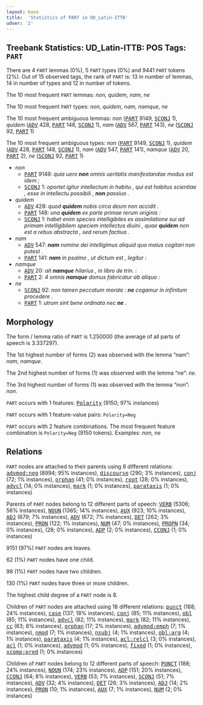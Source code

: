 ```yaml
---
layout: base
title:  'Statistics of PART in UD_Latin-ITTB'
udver: '2'
---
```


## Treebank Statistics: UD_Latin-ITTB: POS Tags: `PART`

There are 4 `PART` lemmas (0%), 5 `PART` types (0%) and 9441 `PART` tokens (2%).
Out of 15 observed tags, the rank of `PART` is: 13 in number of lemmas, 14 in number of types and 12 in number of tokens.

The 10 most frequent `PART` lemmas: <em>non, quidem, nam, ne</em>

The 10 most frequent `PART` types:  <em>non, quidem, nam, namque, ne</em>

The 10 most frequent ambiguous lemmas: <em>non</em> (<tt><a href="la_ittb-pos-PART.html">PART</a></tt> 9149, <tt><a href="la_ittb-pos-SCONJ.html">SCONJ</a></tt> 1), <em>quidem</em> (<tt><a href="la_ittb-pos-ADV.html">ADV</a></tt> 428, <tt><a href="la_ittb-pos-PART.html">PART</a></tt> 148, <tt><a href="la_ittb-pos-SCONJ.html">SCONJ</a></tt> 1), <em>nam</em> (<tt><a href="la_ittb-pos-ADV.html">ADV</a></tt> 567, <tt><a href="la_ittb-pos-PART.html">PART</a></tt> 143), <em>ne</em> (<tt><a href="la_ittb-pos-SCONJ.html">SCONJ</a></tt> 92, <tt><a href="la_ittb-pos-PART.html">PART</a></tt> 1)

The 10 most frequent ambiguous types:  <em>non</em> (<tt><a href="la_ittb-pos-PART.html">PART</a></tt> 9149, <tt><a href="la_ittb-pos-SCONJ.html">SCONJ</a></tt> 1), <em>quidem</em> (<tt><a href="la_ittb-pos-ADV.html">ADV</a></tt> 428, <tt><a href="la_ittb-pos-PART.html">PART</a></tt> 148, <tt><a href="la_ittb-pos-SCONJ.html">SCONJ</a></tt> 1), <em>nam</em> (<tt><a href="la_ittb-pos-ADV.html">ADV</a></tt> 547, <tt><a href="la_ittb-pos-PART.html">PART</a></tt> 141), <em>namque</em> (<tt><a href="la_ittb-pos-ADV.html">ADV</a></tt> 20, <tt><a href="la_ittb-pos-PART.html">PART</a></tt> 2), <em>ne</em> (<tt><a href="la_ittb-pos-SCONJ.html">SCONJ</a></tt> 92, <tt><a href="la_ittb-pos-PART.html">PART</a></tt> 1)


* <em>non</em>
  * <tt><a href="la_ittb-pos-PART.html">PART</a></tt> 9149: <em>quia uero <b>non</b> omnis ueritatis manifestandae modus est idem ;</em>
  * <tt><a href="la_ittb-pos-SCONJ.html">SCONJ</a></tt> 1: <em>oportet igitur intellectum in habitu , qui est habitus scientiae , esse in intellectu possibili , <b>non</b> passiuo .</em>
* <em>quidem</em>
  * <tt><a href="la_ittb-pos-ADV.html">ADV</a></tt> 428: <em>quod <b>quidem</b> nobis circa deum non accidit .</em>
  * <tt><a href="la_ittb-pos-PART.html">PART</a></tt> 148: <em>una <b>quidem</b> ex parte primae rerum originis :</em>
  * <tt><a href="la_ittb-pos-SCONJ.html">SCONJ</a></tt> 1: <em>habet enim species intelligibiles ex assimilatione sui ad primam intelligibilem speciem intellectus diuini , quae <b>quidem</b> non est a rebus abstracta , sed rerum factiua .</em>
* <em>nam</em>
  * <tt><a href="la_ittb-pos-ADV.html">ADV</a></tt> 547: <em><b>nam</b> nomine dei intelligimus aliquid quo maius cogitari non potest .</em>
  * <tt><a href="la_ittb-pos-PART.html">PART</a></tt> 141: <em><b>nam</b> in psalmo , ut dictum est , legitur :</em>
* <em>namque</em>
  * <tt><a href="la_ittb-pos-ADV.html">ADV</a></tt> 20: <em>ait <b>namque</b> hilarius , in libro de trin. :</em>
  * <tt><a href="la_ittb-pos-PART.html">PART</a></tt> 2: <em>4 omnis <b>namque</b> domus fabricatur ab aliquo :</em>
* <em>ne</em>
  * <tt><a href="la_ittb-pos-SCONJ.html">SCONJ</a></tt> 92: <em>non tamen peccatum morale : <b>ne</b> cogamur in infinitum procedere .</em>
  * <tt><a href="la_ittb-pos-PART.html">PART</a></tt> 1: <em>utrum sint bene ordinata nec <b>ne</b> .</em>

## Morphology

The form / lemma ratio of `PART` is 1.250000 (the average of all parts of speech is 3.337297).

The 1st highest number of forms (2) was observed with the lemma “nam”: <em>nam, namque</em>.

The 2nd highest number of forms (1) was observed with the lemma “ne”: <em>ne</em>.

The 3rd highest number of forms (1) was observed with the lemma “non”: <em>non</em>.

`PART` occurs with 1 features: <tt><a href="la_ittb-feat-Polarity.html">Polarity</a></tt> (9150; 97% instances)

`PART` occurs with 1 feature-value pairs: `Polarity=Neg`

`PART` occurs with 2 feature combinations.
The most frequent feature combination is `Polarity=Neg` (9150 tokens).
Examples: <em>non, ne</em>


## Relations

`PART` nodes are attached to their parents using 8 different relations: <tt><a href="la_ittb-dep-advmod-neg.html">advmod:neg</a></tt> (8994; 95% instances), <tt><a href="la_ittb-dep-discourse.html">discourse</a></tt> (290; 3% instances), <tt><a href="la_ittb-dep-conj.html">conj</a></tt> (72; 1% instances), <tt><a href="la_ittb-dep-orphan.html">orphan</a></tt> (41; 0% instances), <tt><a href="la_ittb-dep-root.html">root</a></tt> (28; 0% instances), <tt><a href="la_ittb-dep-advcl.html">advcl</a></tt> (14; 0% instances), <tt><a href="la_ittb-dep-mark.html">mark</a></tt> (1; 0% instances), <tt><a href="la_ittb-dep-parataxis.html">parataxis</a></tt> (1; 0% instances)

Parents of `PART` nodes belong to 12 different parts of speech: <tt><a href="la_ittb-pos-VERB.html">VERB</a></tt> (5306; 56% instances), <tt><a href="la_ittb-pos-NOUN.html">NOUN</a></tt> (1365; 14% instances), <tt><a href="la_ittb-pos-AUX.html">AUX</a></tt> (923; 10% instances), <tt><a href="la_ittb-pos-ADJ.html">ADJ</a></tt> (679; 7% instances), <tt><a href="la_ittb-pos-ADV.html">ADV</a></tt> (672; 7% instances), <tt><a href="la_ittb-pos-DET.html">DET</a></tt> (262; 3% instances), <tt><a href="la_ittb-pos-PRON.html">PRON</a></tt> (122; 1% instances), <tt><a href="la_ittb-pos-NUM.html">NUM</a></tt> (47; 0% instances), <tt><a href="la_ittb-pos-PROPN.html">PROPN</a></tt> (34; 0% instances),  (28; 0% instances), <tt><a href="la_ittb-pos-ADP.html">ADP</a></tt> (2; 0% instances), <tt><a href="la_ittb-pos-CCONJ.html">CCONJ</a></tt> (1; 0% instances)

9151 (97%) `PART` nodes are leaves.

62 (1%) `PART` nodes have one child.

98 (1%) `PART` nodes have two children.

130 (1%) `PART` nodes have three or more children.

The highest child degree of a `PART` node is 8.

Children of `PART` nodes are attached using 18 different relations: <tt><a href="la_ittb-dep-punct.html">punct</a></tt> (188; 24% instances), <tt><a href="la_ittb-dep-case.html">case</a></tt> (137; 18% instances), <tt><a href="la_ittb-dep-conj.html">conj</a></tt> (85; 11% instances), <tt><a href="la_ittb-dep-obl.html">obl</a></tt> (85; 11% instances), <tt><a href="la_ittb-dep-advcl.html">advcl</a></tt> (82; 11% instances), <tt><a href="la_ittb-dep-mark.html">mark</a></tt> (82; 11% instances), <tt><a href="la_ittb-dep-cc.html">cc</a></tt> (63; 8% instances), <tt><a href="la_ittb-dep-orphan.html">orphan</a></tt> (17; 2% instances), <tt><a href="la_ittb-dep-advmod-emph.html">advmod:emph</a></tt> (7; 1% instances), <tt><a href="la_ittb-dep-nmod.html">nmod</a></tt> (7; 1% instances), <tt><a href="la_ittb-dep-nsubj.html">nsubj</a></tt> (4; 1% instances), <tt><a href="la_ittb-dep-obl-arg.html">obl:arg</a></tt> (4; 1% instances), <tt><a href="la_ittb-dep-parataxis.html">parataxis</a></tt> (4; 1% instances), <tt><a href="la_ittb-dep-acl-relcl.html">acl:relcl</a></tt> (3; 0% instances), <tt><a href="la_ittb-dep-acl.html">acl</a></tt> (1; 0% instances), <tt><a href="la_ittb-dep-advmod.html">advmod</a></tt> (1; 0% instances), <tt><a href="la_ittb-dep-fixed.html">fixed</a></tt> (1; 0% instances), <tt><a href="la_ittb-dep-xcomp-pred.html">xcomp:pred</a></tt> (1; 0% instances)

Children of `PART` nodes belong to 12 different parts of speech: <tt><a href="la_ittb-pos-PUNCT.html">PUNCT</a></tt> (188; 24% instances), <tt><a href="la_ittb-pos-NOUN.html">NOUN</a></tt> (174; 23% instances), <tt><a href="la_ittb-pos-ADP.html">ADP</a></tt> (151; 20% instances), <tt><a href="la_ittb-pos-CCONJ.html">CCONJ</a></tt> (64; 8% instances), <tt><a href="la_ittb-pos-VERB.html">VERB</a></tt> (53; 7% instances), <tt><a href="la_ittb-pos-SCONJ.html">SCONJ</a></tt> (51; 7% instances), <tt><a href="la_ittb-pos-ADV.html">ADV</a></tt> (32; 4% instances), <tt><a href="la_ittb-pos-DET.html">DET</a></tt> (26; 3% instances), <tt><a href="la_ittb-pos-ADJ.html">ADJ</a></tt> (14; 2% instances), <tt><a href="la_ittb-pos-PRON.html">PRON</a></tt> (10; 1% instances), <tt><a href="la_ittb-pos-AUX.html">AUX</a></tt> (7; 1% instances), <tt><a href="la_ittb-pos-NUM.html">NUM</a></tt> (2; 0% instances)

